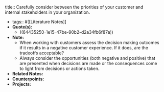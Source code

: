 title:: Carefully consider between the priorities of your customer and internal stakeholders in your organization.

- tags:: #[[Literature Notes]]
- **Quote(s):**
	- ((64435250-1e15-47be-90b2-d2a34fb6f87a))
- **Note:**
	- When working with customers assess the decision making outcomes if it results in a negative customer experience. If it does, are the  tradeoffs acceptable?
	- Always consider the opportunities (both negative and positive) that are presented when decisions are made or the consequences come to light from decisions or actions taken.
- **Related Notes:**
- **Counterpoints:**
- **Projects:**